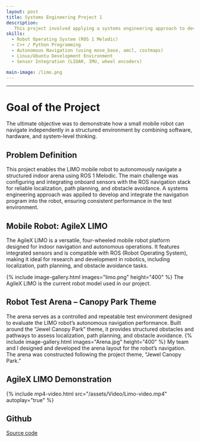 ```yaml
---
layout: post
title: Systems Engineering Project 1
description:
   This project involved applying a systems engineering approach to develop and test an autonomous navigation system for the LIMO robot using ROS 1 Melodic. A custom arena was created to serve as a controlled environment for navigation tasks. The robot was configured with ROS navigation packages to perform mapping, localization, and path planning.
skills: 
  - Robot Operating System (ROS 1 Melodic)
  - C++ / Python Programming
  - Autonomous Navigation (using move_base, amcl, costmaps)
  - Linux/Ubuntu Development Environment
  - Sensor Integration (LIDAR, IMU, wheel encoders)

main-image: /limo.png
---
```


---
# Goal of the Project 
The ultimate objective was to demonstrate how a small mobile robot can navigate independently in a structured environment by combining software, hardware, and system-level thinking.
## Problem Definition 
This project enables the LIMO mobile robot to autonomously navigate a structured indoor arena using ROS 1 Melodic. The main challenge was configuring and integrating onboard sensors with the ROS navigation stack for reliable localization, path planning, and obstacle avoidance. A systems engineering approach was applied to develop and integrate the navigation program into the robot, ensuring consistent performance in the test environment.

## Mobile Robot: AgileX LIMO
The AgileX LIMO is a versatile, four-wheeled mobile robot platform designed for indoor navigation and autonomous operations. It features integrated sensors and is compatible with ROS (Robot Operating System), making it ideal for research and development in robotics, including localization, path planning, and obstacle avoidance tasks.

{% include image-gallery.html images="limo.png" height="400" %} 
The AgileX LIMO is the current robot model used in our project.

## Robot Test Arena – Canopy Park Theme
The arena serves as a controlled and repeatable test environment designed to evaluate the LIMO robot’s autonomous navigation performance. Built around the “Jewel Canopy Park” theme, it provides structured obstacles and pathways to assess localization, path planning, and obstacle avoidance.
{% include image-gallery.html images="Arena.jpg" height="400" %} 
My team and I designed and developed the arena layout for the robot’s navigation. The arena was constructed following the project theme, “Jewel Canopy Park.”

## AgileX LIMO Demonstration

{% include mp4-video.html src="/assets/Video/Limo-video.mp4" autoplay="true" %}

## Github
[Source code](https://github.com/YongJiee/Systems-Engineering-Project-1-Group-6)


